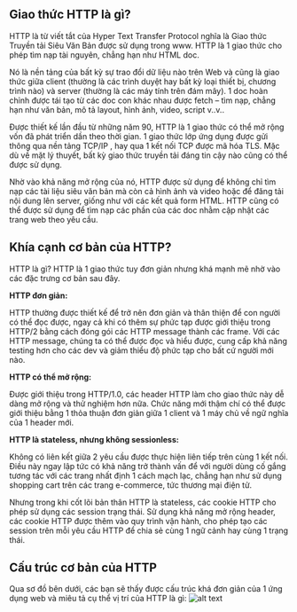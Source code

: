
## Giao thức HTTP là gì?

HTTP là từ viết tắt của Hyper Text Transfer Protocol nghĩa là Giao thức Truyền tải Siêu Văn Bản được sử dụng trong www. HTTP là 1 giao thức cho phép tìm nạp tài nguyên, chẳng hạn như HTML doc.

Nó là nền tảng của bất kỳ sự trao đổi dữ liệu nào trên Web và cũng là giao thức giữa client (thường là các trình duyệt hay bất kỳ loại thiết bị, chương trình nào) và server (thường là các máy tính trên đám mây). 1 doc hoàn chỉnh được tái tạo từ các doc con khác nhau được fetch – tìm nạp, chẳng hạn như văn bản, mô tả layout, hình ảnh, video, script v..v..

Được thiết kế lần đầu từ những năm 90, HTTP là 1 giao thức có thể mở rộng vốn đã phát triển dần theo thời gian. 1 giao thức lớp ứng dụng được gửi thông qua nền tảng TCP/IP , hay qua 1 kết nối TCP được mã hóa TLS. Mặc dù về mặt lý thuyết, bất kỳ giao thức truyền tải đáng tin cậy nào cũng có thể được sử dụng.

Nhờ vào khả năng mở rộng của nó, HTTP được sử dụng để không chỉ tìm nạp các tài liệu siêu văn bản mà còn cả hình ảnh và video hoặc để đăng tải nội dung lên server, giống như với các kết quả form HTML. HTTP cũng có thể được sử dụng để tìm nạp các phần của các doc nhằm cập nhật các trang web theo yêu cầu.

## Khía cạnh cơ bản của HTTP?

HTTP là gì? HTTP là 1 giao thức tuy đơn giản nhưng khá mạnh mẽ nhờ vào các đặc trưng cơ bản sau đây.

**HTTP đơn giản:**

HTTP thường được thiết kế để trở nên đơn giản và thân thiện để con người có thể đọc được, ngay cả khi có thêm sự phức tạp được giới thiệu trong HTTP/2 bằng cách đóng gói các HTTP message thành các frame. Với các HTTP message, chúng ta có thể được đọc và hiểu được, cung cấp khả năng testing hơn cho các dev và giảm thiểu độ phức tạp cho bất cứ người mới nào.

**HTTP có thể mở rộng:**

Được giới thiệu trong HTTP/1.0, các header HTTP làm cho giao thức này dễ dàng mở rộng và thử nghiệm hơn nữa. Chức năng mới thậm chí có thể được giới thiệu bằng 1 thỏa thuận đơn giản giữa 1 client và 1 máy chủ về ngữ nghĩa của 1 header mới.

**HTTP là stateless, nhưng không sessionless:**

Không có liên kết giữa 2 yêu cầu được thực hiện liên tiếp trên cùng 1 kết nối. Điều này ngay lập tức có khả năng trở thành vấn để với người dùng cố gắng tương tác với các trang nhất định 1 cách mạch lạc, chẳng hạn như sử dụng shopping cart trên các trang e-commerce, tức thương mại điện tử.

Nhưng trong khi cốt lõi bản thân HTTP là stateless, các cookie HTTP cho phép sử dụng các session trạng thái. Sử dụng khả năng mở rộng header, các cookie HTTP được thêm vào quy trình vận hành, cho phép tạo các session trên mỗi yêu cầu HTTP để chia sẻ cùng 1 ngữ cảnh hay cùng 1 trạng thái.

## Cấu trúc cơ bản của HTTP

Qua sơ đồ bên dưới, các bạn sẽ thấy được cấu trúc khá đơn giản của 1 ứng dụng web và miêu tả cụ thể vị trí của HTTP là gì:
![alt text]()
